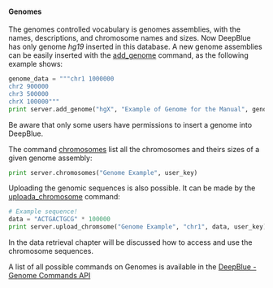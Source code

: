 #### Genomes

The genomes controlled vocabulary is genomes assemblies, with the names, descriptions, and chromosome names and sizes.
Now DeepBlue has only genome *hg19* inserted in this database. A new genome assemblies can be easily inserted with the [add_genome](http://deepblue.mpi-inf.mpg.de/api.html#api-add_genome) command, as the following example shows:

```python
genome_data = """chr1 1000000
chr2 900000
chr3 500000
chrX 100000"""
print server.add_genome("hgX", "Example of Genome for the Manual", genome_data, user_key)
``` 
Be aware that only some users have permissions to insert a genome into DeepBlue.

The command [chromosomes](http://deepblue.mpi-inf.mpg.de/api.html#api-chromosomes) list all the chromosomes and theirs sizes of a given genome assembly:
```python
print server.chromosomes("Genome Example", user_key)
```

Uploading the genomic sequences is also possible. It can be made by the [uploada_chromosome](http://deepblue.mpi-inf.mpg.de/api.html#api-upload_chromosome) command:

```python
# Example sequence!
data = "ACTGACTGCG" * 100000 
print server.upload_chromsome("Genome Example", "chr1", data, user_key)
```
In the data retrieval chapter will be discussed how to access and use the chromosome sequences.



A list of all possible commands on Genomes is available in the [DeepBlue - Genome Commands API](http://deepblue.mpi-inf.mpg.de/api.html#api-genomes)